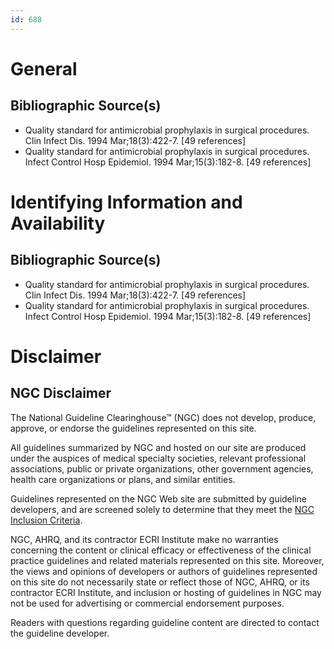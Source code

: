 ```yaml
---
id: 688
---
```


# General

## Bibliographic Source(s)

- Quality standard for antimicrobial prophylaxis in surgical procedures. Clin Infect Dis. 1994 Mar;18(3):422-7. [49 references]
- Quality standard for antimicrobial prophylaxis in surgical procedures. Infect Control Hosp Epidemiol. 1994 Mar;15(3):182-8. [49 references]

# Identifying Information and Availability

## Bibliographic Source(s)

- Quality standard for antimicrobial prophylaxis in surgical procedures. Clin Infect Dis. 1994 Mar;18(3):422-7. [49 references]
- Quality standard for antimicrobial prophylaxis in surgical procedures. Infect Control Hosp Epidemiol. 1994 Mar;15(3):182-8. [49 references]

# Disclaimer

## NGC Disclaimer

The National Guideline Clearinghouse™ (NGC) does not develop, produce, approve, or endorse the guidelines represented on this site.

All guidelines summarized by NGC and hosted on our site are produced under the auspices of medical specialty societies, relevant professional associations, public or private organizations, other government agencies, health care organizations or plans, and similar entities.

Guidelines represented on the NGC Web site are submitted by guideline developers, and are screened solely to determine that they meet the [NGC Inclusion Criteria](/help-and-about/summaries/inclusion-criteria).

NGC, AHRQ, and its contractor ECRI Institute make no warranties concerning the content or clinical efficacy or effectiveness of the clinical practice guidelines and related materials represented on this site. Moreover, the views and opinions of developers or authors of guidelines represented on this site do not necessarily state or reflect those of NGC, AHRQ, or its contractor ECRI Institute, and inclusion or hosting of guidelines in NGC may not be used for advertising or commercial endorsement purposes.

Readers with questions regarding guideline content are directed to contact the guideline developer.

